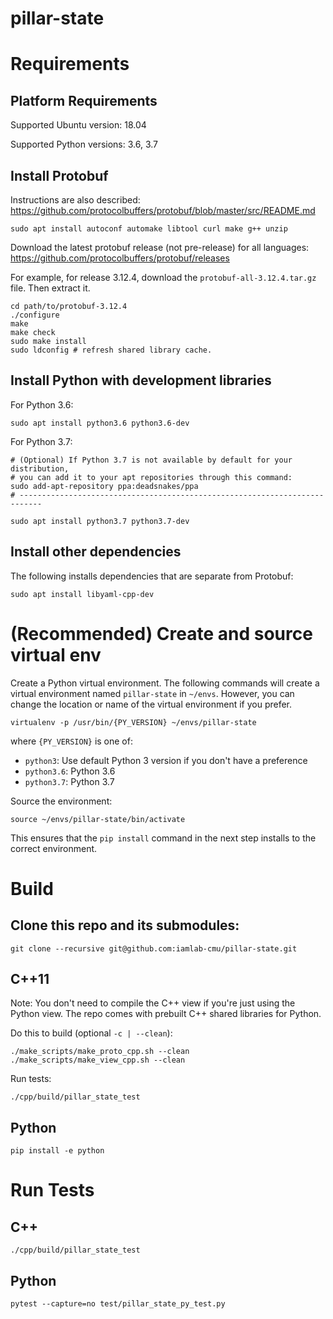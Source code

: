 # pillar-state

# Requirements

## Platform Requirements

Supported Ubuntu version: 18.04

Supported Python versions: 3.6, 3.7

## Install Protobuf

Instructions are also described: https://github.com/protocolbuffers/protobuf/blob/master/src/README.md

```
sudo apt install autoconf automake libtool curl make g++ unzip
```

Download the latest protobuf release (not pre-release) for all languages: https://github.com/protocolbuffers/protobuf/releases

For example, for release 3.12.4, download the `protobuf-all-3.12.4.tar.gz` file. Then extract it.

```
cd path/to/protobuf-3.12.4
./configure
make
make check
sudo make install
sudo ldconfig # refresh shared library cache.
```

## Install Python with development libraries

For Python 3.6:

```
sudo apt install python3.6 python3.6-dev
```

For Python 3.7:

```
# (Optional) If Python 3.7 is not available by default for your distribution,
# you can add it to your apt repositories through this command:
sudo add-apt-repository ppa:deadsnakes/ppa
# ---------------------------------------------------------------------------

sudo apt install python3.7 python3.7-dev
```

## Install other dependencies

The following installs dependencies that are separate from Protobuf:

```
sudo apt install libyaml-cpp-dev
```

# (Recommended) Create and source virtual env

Create a Python virtual environment. The following commands will create a virtual environment named `pillar-state` in `~/envs`. However, you can change the location or name of the virtual environment if you prefer.

```
virtualenv -p /usr/bin/{PY_VERSION} ~/envs/pillar-state
```

where `{PY_VERSION}` is one of:
- `python3`: Use default Python 3 version if you don't have a preference
- `python3.6`: Python 3.6
- `python3.7`: Python 3.7

Source the environment:

```
source ~/envs/pillar-state/bin/activate
```

This ensures that the `pip install` command in the next step installs to the correct environment.

# Build

## Clone this repo and its submodules:

`git clone --recursive git@github.com:iamlab-cmu/pillar-state.git`

## C++11

Note: You don't need to compile the C++ view if you're just using the Python view.
The repo comes with prebuilt C++ shared libraries for Python.

Do this to build (optional `-c | --clean`):

`./make_scripts/make_proto_cpp.sh --clean`
`./make_scripts/make_view_cpp.sh --clean`

Run tests:

`./cpp/build/pillar_state_test`

## Python

`pip install -e python`

# Run Tests

## C++

`./cpp/build/pillar_state_test`

## Python

`pytest --capture=no test/pillar_state_py_test.py`
